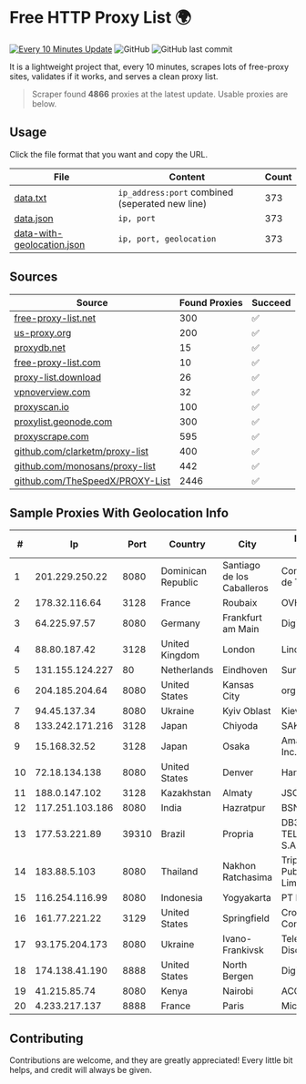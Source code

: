 
# Free HTTP Proxy List 🌍

[![Every 10 Minutes Update](https://github.com/mertguvencli/http-proxy-list/actions/workflows/main.yml/badge.svg?branch=main)](https://github.com/mertguvencli/http-proxy-list/actions/workflows/main.yml)
![GitHub](https://img.shields.io/github/license/mertguvencli/http-proxy-list)
![GitHub last commit](https://img.shields.io/github/last-commit/mertguvencli/http-proxy-list)

It is a lightweight project that, every 10 minutes, scrapes lots of free-proxy sites, validates if it works, and serves a clean proxy list.


> Scraper found **4866** proxies at the latest update. Usable proxies are below.

## Usage

Click the file format that you want and copy the URL.


|File|Content|Count|
|----|-------|-----|
|[data.txt](https://raw.githubusercontent.com/mertguvencli/http-proxy-list/main/proxy-list/data.txt)|`ip_address:port` combined (seperated new line)|373|
|[data.json](https://raw.githubusercontent.com/mertguvencli/http-proxy-list/main/proxy-list/data.json)|`ip, port`|373|
|[data-with-geolocation.json](https://raw.githubusercontent.com/mertguvencli/http-proxy-list/main/proxy-list/data-with-geolocation.json)|`ip, port, geolocation`|373|

## Sources

|Source|Found Proxies|Succeed|
|------|-------------|-------|
|[free-proxy-list.net](https://free-proxy-list.net)|300|✅|
|[us-proxy.org](https://www.us-proxy.org)|200|✅|
|[proxydb.net](http://proxydb.net)|15|✅|
|[free-proxy-list.com](https://free-proxy-list.com/?page=&port=&type%5B%5D=http&type%5B%5D=https&up_time=0&search=Search)|10|✅|
|[proxy-list.download](https://www.proxy-list.download/HTTP)|26|✅|
|[vpnoverview.com](https://vpnoverview.com/privacy/anonymous-browsing/free-proxy-servers)|32|✅|
|[proxyscan.io](https://www.proxyscan.io)|100|✅|
|[proxylist.geonode.com](https://proxylist.geonode.com/api/proxy-list?limit=300&page=1&sort_by=lastChecked&sort_type=desc&protocols=http,https)|300|✅|
|[proxyscrape.com](https://api.proxyscrape.com/v2/?request=displayproxies&protocol=http&timeout=10000&country=all&ssl=all&anonymity=all)|595|✅|
|[github.com/clarketm/proxy-list](https://raw.githubusercontent.com/clarketm/proxy-list/master/proxy-list-raw.txt)|400|✅|
|[github.com/monosans/proxy-list](https://raw.githubusercontent.com/monosans/proxy-list/main/proxies/http.txt)|442|✅|
|[github.com/TheSpeedX/PROXY-List](https://raw.githubusercontent.com/TheSpeedX/PROXY-List/master/http.txt)|2446|✅|


## Sample Proxies With Geolocation Info

|#|Ip|Port|Country|City|Internet Service Provider|
|-|--|----|-------|----|-------------------------|
|1|201.229.250.22|8080|Dominican Republic|Santiago de los Caballeros|Compañía Dominicana de Teléfonos S. A.|
|2|178.32.116.64|3128|France|Roubaix|OVH SAS|
|3|64.225.97.57|8080|Germany|Frankfurt am Main|DigitalOcean, LLC|
|4|88.80.187.42|3128|United Kingdom|London|Linode, LLC|
|5|131.155.124.227|80|Netherlands|Eindhoven|Surf B.V.|
|6|204.185.204.64|8080|United States|Kansas City|org-morenet.more.net|
|7|94.45.137.34|8080|Ukraine|Kyiv Oblast|Kievline LLC|
|8|133.242.171.216|3128|Japan|Chiyoda|SAKURA Internet Inc.|
|9|15.168.32.52|3128|Japan|Osaka|Amazon Technologies Inc.|
|10|72.18.134.138|8080|United States|Denver|Handy Networks|
|11|188.0.147.102|3128|Kazakhstan|Almaty|JSC "KazTransCom"|
|12|117.251.103.186|8080|India|Hazratpur|BSNL Internet|
|13|177.53.221.89|39310|Brazil|Propria|DB3 SERVICOS DE TELECOMUNICACOES S.A|
|14|183.88.5.103|8080|Thailand|Nakhon Ratchasima|Triple T Broadband Public Company Limited|
|15|116.254.116.99|8080|Indonesia|Yogyakarta|PT Media Sarana Data|
|16|161.77.221.22|3129|United States|Springfield|Crocker Communications|
|17|93.175.204.173|8080|Ukraine|Ivano-Frankivsk|Teleradiocompany Discovery Ltd|
|18|174.138.41.190|8888|United States|North Bergen|DigitalOcean, LLC|
|19|41.215.85.74|8080|Kenya|Nairobi|ACCESSKENYA|
|20|4.233.217.137|8888|France|Paris|Microsoft Corporation|



## Contributing

Contributions are welcome, and they are greatly appreciated! Every
little bit helps, and credit will always be given.

